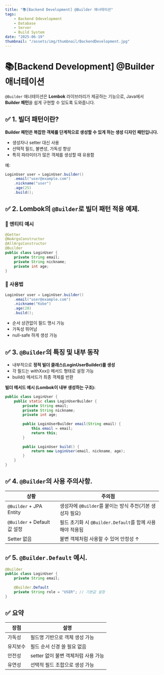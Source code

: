 ```yaml
---
title: "📚[Backend Development] @Builder 애너테이션"
tags:
    - Backend Ddevelopment
    - Database
    - Server
    - Build System
date: "2025-06-19"
thumbnail: "/assets/img/thumbnail/BackendDevelopment.jpg"
---
```


# 📚[Backend Development] @Builder 애너테이션
`@Builder` 애너테이션은 **Lombok** 라이브러리가 제공하는 기능으로, Java에서 **Builder 패턴**을 쉽게 구현할 수 있도록 도와줍니다.

## ✅ 1. 빌더 패턴이란?
**Builder 패턴은 복잡한 객체를 단계적으로 생성할 수 있게 하는 생성 디자인 패턴입니다.** 
- 생성자나 setter 대신 사용
- 선택적 필드, 불변성, 가독성 향상
- 특히 파라미터가 많은 객체를 생성할 때 유용함

예:
```java
LoginUser user = LoginUser.builder()
    .email("user@example.com")
    .nickname("user")
    .age(25)
    .build();
```

## ✅ 2. Lombok의 `@Builder`로 빌더 패턴 적용 예제.
### 🧩 엔티티 예시
```java
@Getter
@NoArgsConstructor
@AllArgsConstructor
@Builder
public class LoginUser {
    private String email;
    private String nickname;
    private int age;
}
```

### 🧩 사용법
```java
LoginUser user = LoginUser.builder()
    .email("user@example.com")
    .nickname("Kobe")
    .age(28)
    .build();
```
- 순서 상관없이 필드 명시 가능
- 가독성 뛰어남
- null-safe 하게 생성 가능

## ✅ 3. `@Builder`의 특징 및 내부 동작
- 내부적으로 **정적 빌더 클래스(LoginUserBuilder)를 생성**
- 각 필드는 withXxx() 메서드 형태로 설정 가능
- build() 메서드가 최종 객체를 반환

**빌더 메서드 예시 (Lombok이 내부 생성하는 구조):**
```java
public class LoginUser {
    public static class LoginUserBuilder {
        private String email;
        private String nickname;
        private int age;
        
        public LoginUserBuilder email(String email) {
            this.email = email;
            return this;
        }
        
        public LoginUser build() {
            return new LoginUser(email, nickname, age);
        }
    }
}
```

## ✅ 4. `@Builder`의 사용 주의사항.

| 상황 | 주의점 |
| -------- | -------- |
| `@Builder` + JPA Entity | 생성자에 `@Builder`를 붙이는 방식 추천(기본 생성자 필요) |
| `@Builder` + Default 값 설정 | 필드 초기화 시 `@Builder.Default`를 함께 사용해야 적용됨 |
| Setter 없음 | 불변 객체처럼 사용할 수 있어 안정성 ↑ |

## ✅ 5. `@Builder.Default` 예시.
```java
@Builder
public class LoginUser {
    private String email;
    
    @Builder.Default
    private String role = "USER"; // 기본값 설정
}
```

## ✅ 요약

| 장점 | 설명 |
| -------- | -------- |
| 가독성 | 필드명 기반으로 객체 생성 가능 |
| 유지보수 | 필드 순서 신경 쓸 필요 없음 |
| 안전성 | setter 없이 불변 객체처럼 사용 가능 |
| 유연성 | 선택적 필드 조합으로 생성 가능 |
